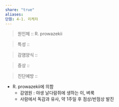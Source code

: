 ```yaml
---
share: "true"
aliases: 
단원: 4-1. 리케차
---
```


> 원인체 :: R. prowazekii

> 특성 :: 

> 감염양식 :: 

> 증상 :: 

> 진단예방 ::

- R. prowazekii에 의함
	- 감염원 : 야생 날다람쥐에 생하는 이, 벼룩
	- 사람에서 독감과 유사, 약 1주일 후 점상/반점상 발진